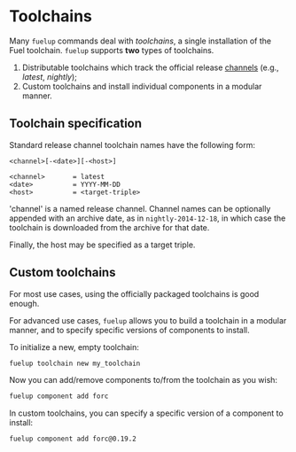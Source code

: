 # Toolchains

<!-- This section should give a basic overview of toolchains -->
<!-- toolchains:example:start -->
Many `fuelup` commands deal with _toolchains_, a single installation of the
Fuel toolchain. `fuelup` supports **two** types of toolchains.

1. Distributable toolchains which track the official release [channels] (e.g., _latest_, _nightly_);
2. Custom toolchains and install individual components in a modular manner.
<!-- toolchains:example:end -->

[channels]: channels.md

## Toolchain specification

Standard release channel toolchain names have the following form:

```text
<channel>[-<date>][-<host>]

<channel>       = latest
<date>          = YYYY-MM-DD
<host>          = <target-triple>
```

'channel' is a named release channel. Channel names can be optionally appended
with an archive date, as in `nightly-2014-12-18`, in which case the toolchain
is downloaded from the archive for that date.

Finally, the host may be specified as a target triple.

## Custom toolchains

For most use cases, using the officially packaged toolchains is good enough.

For advanced use cases, `fuelup` allows you to build a toolchain in a
modular manner, and to specify specific versions of components to install.

To initialize a new, empty toolchain:

```sh
fuelup toolchain new my_toolchain
```

Now you can add/remove components to/from the toolchain as you wish:

```sh
fuelup component add forc
```

In custom toolchains, you can specify a specific version of a component to install:

```sh
fuelup component add forc@0.19.2
```
